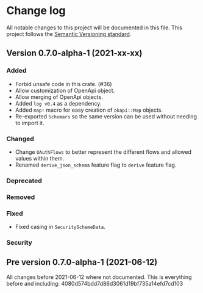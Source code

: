 # Change log
All notable changes to this project will be documented in this file.
This project follows the [Semantic Versioning standard](https://semver.org/).

## Version 0.7.0-alpha-1 (2021-xx-xx)

### Added
- Forbid unsafe code in this crate. (#36)
- Allow customization of OpenApi object.
- Allow merging of OpenApi objects.
- Added `log v0.4` as a dependency.
- Added `map!` macro for easy creation of `okapi::Map` objects.
- Re-exported `Schemars` so the same version can be used without needing to import it.

### Changed
- Change `OAuthFlows` to better represent the different flows and allowed values within them.
- Renamed `derive_json_schema` feature flag to `derive` feature flag.

### Deprecated

### Removed

### Fixed
- Fixed casing in `SecuritySchemeData`.

### Security

## Pre version 0.7.0-alpha-1 (2021-06-12)
All changes before 2021-06-12 where not documented.
This is everything before and including: 4080d574bdd7d86d3061d19bf735a14efd7cd103
